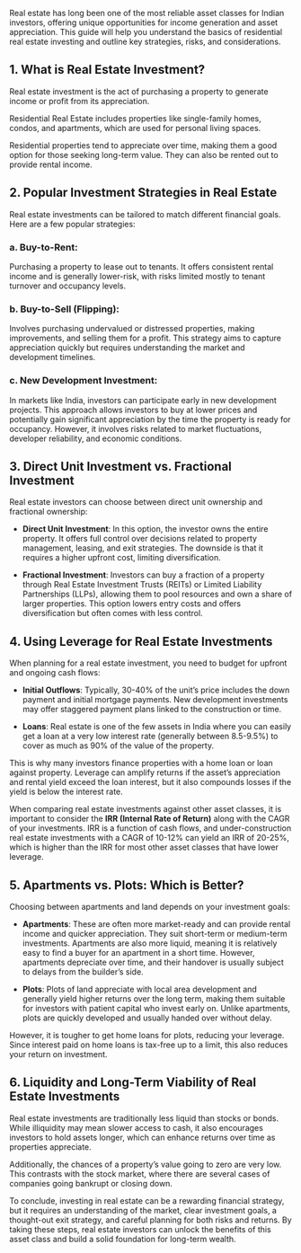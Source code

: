 Real estate has long been one of the most reliable asset classes for Indian investors, offering unique opportunities for income generation and asset appreciation. This guide will help you understand the basics of residential real estate investing and outline key strategies, risks, and considerations.

## 1. What is Real Estate Investment?

Real estate investment is the act of purchasing a property to generate income or profit from its appreciation. 

Residential Real Estate includes properties like single-family homes, condos, and apartments, which are used for personal living spaces. 

Residential properties tend to appreciate over time, making them a good option for those seeking long-term value. They can also be rented out to provide rental income.

## 2. Popular Investment Strategies in Real Estate

Real estate investments can be tailored to match different financial goals. Here are a few popular strategies:

### a. Buy-to-Rent: 
Purchasing a property to lease out to tenants. It offers consistent rental income and is generally lower-risk, with risks limited mostly to tenant turnover and occupancy levels.

### b. Buy-to-Sell (Flipping):
Involves purchasing undervalued or distressed properties, making improvements, and selling them for a profit. This strategy aims to capture appreciation quickly but requires understanding the market and development timelines.

### c. New Development Investment: 
In markets like India, investors can participate early in new development projects. This approach allows investors to buy at lower prices and potentially gain significant appreciation by the time the property is ready for occupancy. However, it involves risks related to market fluctuations, developer reliability, and economic conditions.

## 3. Direct Unit Investment vs. Fractional Investment

Real estate investors can choose between direct unit ownership and fractional ownership:

- **Direct Unit Investment**: In this option, the investor owns the entire property. It offers full control over decisions related to property management, leasing, and exit strategies. The downside is that it requires a higher upfront cost, limiting diversification.

- **Fractional Investment**: Investors can buy a fraction of a property through Real Estate Investment Trusts (REITs) or Limited Liability Partnerships (LLPs), allowing them to pool resources and own a share of larger properties. This option lowers entry costs and offers diversification but often comes with less control.

## 4. Using Leverage for Real Estate Investments

When planning for a real estate investment, you need to budget for upfront and ongoing cash flows:

- **Initial Outflows**: Typically, 30-40% of the unit’s price includes the down payment and initial mortgage payments. New development investments may offer staggered payment plans linked to the construction or time.

- **Loans**: Real estate is one of the few assets in India where you can easily get a loan at a very low interest rate (generally between 8.5-9.5%) to cover as much as 90% of the value of the property.

This is why many investors finance properties with a home loan or loan against property. Leverage can amplify returns if the asset’s appreciation and rental yield exceed the loan interest, but it also compounds losses if the yield is below the interest rate. 

When comparing real estate investments against other asset classes, it is important to consider the **IRR (Internal Rate of Return)** along with the CAGR of your investments. IRR is a function of cash flows, and under-construction real estate investments with a CAGR of 10-12% can yield an IRR of 20-25%, which is higher than the IRR for most other asset classes that have lower leverage. 

## 5. Apartments vs. Plots: Which is Better?

Choosing between apartments and land depends on your investment goals:

- **Apartments**: These are often more market-ready and can provide rental income and quicker appreciation. They suit short-term or medium-term investments. Apartments are also more liquid, meaning it is relatively easy to find a buyer for an apartment in a short time. However, apartments depreciate over time, and their handover is usually subject to delays from the builder’s side.

- **Plots**: Plots of land appreciate with local area development and generally yield higher returns over the long term, making them suitable for investors with patient capital who invest early on. Unlike apartments, plots are quickly developed and usually handed over without delay. 

However, it is tougher to get home loans for plots, reducing your leverage. Since interest paid on home loans is tax-free up to a limit, this also reduces your return on investment.

## 6. Liquidity and Long-Term Viability of Real Estate Investments

Real estate investments are traditionally less liquid than stocks or bonds. While illiquidity may mean slower access to cash, it also encourages investors to hold assets longer, which can enhance returns over time as properties appreciate. 

Additionally, the chances of a property’s value going to zero are very low. This contrasts with the stock market, where there are several cases of companies going bankrupt or closing down.

To conclude, investing in real estate can be a rewarding financial strategy, but it requires an understanding of the market, clear investment goals, a thought-out exit strategy, and careful planning for both risks and returns. By taking these steps, real estate investors can unlock the benefits of this asset class and build a solid foundation for long-term wealth.
